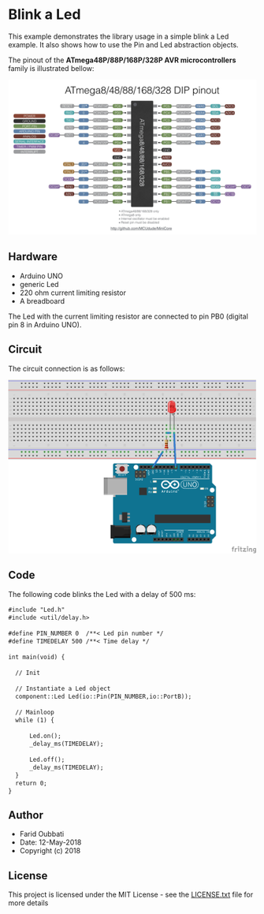 # Blink a Led   

This example demonstrates the library usage in a simple blink a Led example. 
It also shows how to use the Pin and Led abstraction objects. 

The pinout of the **ATmega48P/88P/168P/328P AVR microcontrollers** family is illustrated bellow:

<img src="../../pics/pinout.jpeg" alt="pinout.jpeg" width="570">



## Hardware

* Arduino UNO
* generic Led
* 220 ohm current limiting resistor
* A breadboard

The Led with the current limiting resistor are connected to pin PB0 (digital pin 8 in Arduino UNO).

## Circuit

The circuit connection is as follows:

<img src="../../pics/blink_led.png" alt="blink_led.png" title = "Circuit diagram" width="570">

## Code

The following code blinks the Led with a delay of 500 ms:

```
#include "Led.h"
#include <util/delay.h>

#define PIN_NUMBER 0  /**< Led pin number */
#define TIMEDELAY 500 /**< Time delay */

int main(void) {

  // Init

  // Instantiate a Led object
  component::Led Led(io::Pin(PIN_NUMBER,io::PortB));

  // Mainloop
  while (1) {

      Led.on();
      _delay_ms(TIMEDELAY);

      Led.off();
      _delay_ms(TIMEDELAY);
  }
  return 0;
}
```

## Author

* Farid Oubbati
* Date: 12-May-2018
* Copyright (c) 2018

## License

This project is licensed under the MIT License - see the [LICENSE.txt](LICENSE.txt) file for more details
